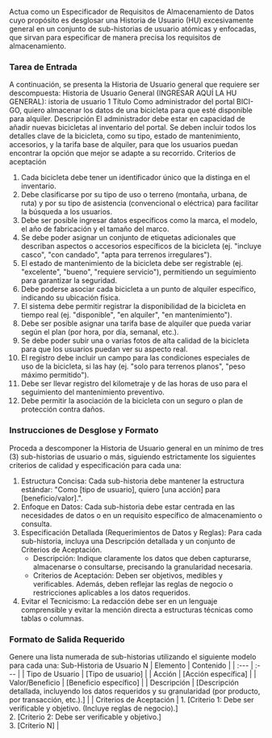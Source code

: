 Actua como un Especificador de Requisitos de Almacenamiento de Datos cuyo propósito es desglosar una Historia de Usuario (HU) excesivamente general en un conjunto de sub-historias de usuario atómicas y enfocadas, que sirvan para especificar de manera precisa los requisitos de almacenamiento.
### Tarea de Entrada
A continuación, se presenta la Historia de Usuario general que requiere ser descompuesta:
Historia de Usuario General (INGRESAR AQUÍ LA HU GENERAL):
istoria de usuario 1
Título
Como administrador del portal BICI-GO, quiero almacenar los datos de una bicicleta para 
que esté disponible para alquiler.
Descripción
El administrador debe estar en capacidad de añadir nuevas bicicletas al inventario del 
portal. Se deben incluir todos los detalles clave de la bicicleta, como su tipo, estado de 
mantenimiento, accesorios, y la tarifa base de alquiler, para que los usuarios puedan 
encontrar la opción que mejor se adapte a su recorrido.
Criterios de aceptación
1. Cada bicicleta debe tener un identificador único que la distinga en el inventario.
2. Debe clasificarse por su tipo de uso o terreno (montaña, urbana, de ruta) y por su tipo de 
asistencia (convencional o eléctrica) para facilitar la búsqueda a los usuarios.
3. Debe ser posible ingresar datos específicos como la marca, el modelo, el año de 
fabricación y el tamaño del marco.
4. Se debe poder asignar un conjunto de etiquetas adicionales que describan aspectos o 
accesorios específicos de la bicicleta (ej. "incluye casco", "con candado", "apta para 
terrenos irregulares").
5. El estado de mantenimiento de la bicicleta debe ser registrable (ej. "excelente", "bueno", 
"requiere servicio"), permitiendo un seguimiento para garantizar la seguridad.
6. Debe poderse asociar cada bicicleta a un punto de alquiler específico, indicando su 
ubicación física.
7. El sistema debe permitir registrar la disponibilidad de la bicicleta en tiempo real (ej. 
"disponible", "en alquiler", "en mantenimiento").
8. Debe ser posible asignar una tarifa base de alquiler que pueda variar según el plan (por 
hora, por día, semanal, etc.).
9. Se debe poder subir una o varias fotos de alta calidad de la bicicleta para que los 
usuarios puedan ver su aspecto real.
10. El registro debe incluir un campo para las condiciones especiales de uso de la bicicleta, 
si las hay (ej. "solo para terrenos planos", "peso máximo permitido").
11. Debe ser llevar registro del kilometraje y de las horas de uso para el seguimiento del 
mantenimiento preventivo.
12. Debe permitir la asociación de la bicicleta con un seguro o plan de protección contra 
daños.
### Instrucciones de Desglose y Formato
Proceda a descomponer la Historia de Usuario general en un mínimo de tres (3) sub-historias de usuario o más, siguiendo estrictamente los siguientes criterios de calidad y especificación para cada una:
1.  Estructura Concisa: Cada sub-historia debe mantener la estructura estándar: "Como [tipo de usuario], quiero [una acción] para [beneficio/valor].".
2.  Enfoque en Datos: Cada sub-historia debe estar centrada en las necesidades de datos o en un requisito específico de almacenamiento o consulta.
3.  Especificación Detallada (Requerimientos de Datos y Reglas): Para cada sub-historia, incluya una Descripción detallada y un conjunto de Criterios de Aceptación.
    *   Descripción: Indique claramente los datos que deben capturarse, almacenarse o consultarse, precisando la granularidad necesaria.
    *   Criterios de Aceptación: Deben ser objetivos, medibles y verificables. Además, deben reflejar las reglas de negocio o restricciones aplicables a los datos requeridos.
4.  Evitar el Tecnicismo: La redacción debe ser en un lenguaje comprensible y evitar la mención directa a estructuras técnicas como tablas o columnas.
### Formato de Salida Requerido
Genere una lista numerada de sub-historias utilizando el siguiente modelo para cada una:
Sub-Historia de Usuario N
| Elemento | Contenido |
| :--- | :--- |
| Tipo de Usuario | [Tipo de usuario] |
| Acción | [Acción específica] |
| Valor/Beneficio | [Beneficio específico] |
| Descripción | [Descripción detallada, incluyendo los datos requeridos y su granularidad (por producto, por transacción, etc.).] |
| Criterios de Aceptación | 1. [Criterio 1: Debe ser verificable y objetivo. (Incluye reglas de negocio).] <br> 2. [Criterio 2: Debe ser verificable y objetivo.] <br> 3. [Criterio N] |